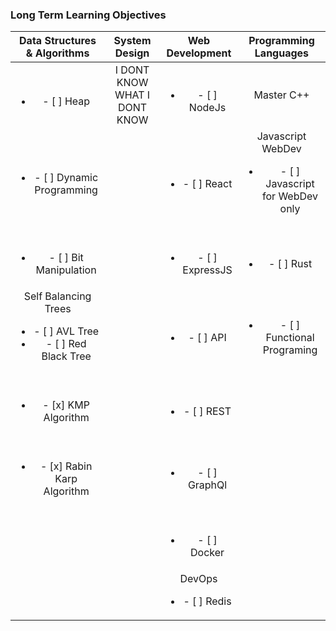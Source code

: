 ### Long Term Learning Objectives


| Data Structures & Algorithms|System Design|Web Development|Programming Languages
| :-------------: |:-------------:| :-----:| :-----:|
| <br><ul><li>- [ ] Heap</li></ul>   | I DONT KNOW WHAT I DONT KNOW | <br><ul><li>- [ ] NodeJs</li></ul> | Master C++      |
| <br><ul><li>- [ ] Dynamic Programming</li></ul>|  |<br><ul><li>- [ ] React</li></ul> |Javascript WebDev<br><ul><li>- [ ] Javascript for WebDev only</li></ul>|
| <br><ul><li>- [ ] Bit Manipulation</li></ul>|  |<br><ul><li>- [ ] ExpressJS</li></ul> |<br><ul><li>- [ ] Rust</li></ul>|
| Self Balancing Trees<br><ul><li>- [ ] AVL Tree</li><li>- [ ] Red Black Tree</li></ul>|  |<br><ul><li>- [ ] API</li></ul> |<br><ul><li>- [ ] Functional Programing</li></ul>|
| <br><ul><li>- [x] KMP Algorithm</li></ul>|  |<br><ul><li>- [ ] REST</li></ul> ||
| <br><ul><li>- [x] Rabin Karp Algorithm</li></ul>|  |<br><ul><li>- [ ] GraphQl </li></ul> ||
| |  |<br><ul><li>- [ ] Docker </li></ul> ||
| |  |DevOps<br><ul><li>- [ ] Redis</li></ul> ||





<!--
**alelopezperez/alelopezperez** is a ✨ _special_ ✨ repository because its `README.md` (this file) appears on your GitHub profile.

Here are some ideas to get you started:

- 🔭 I’m currently working on ...
- 🌱 I’m currently learning ...
- 👯 I’m looking to collaborate on ...
- 🤔 I’m looking for help with ...
- 💬 Ask me about ...
- 📫 How to reach me: ...
- 😄 Pronouns: ...
- ⚡ Fun fact: ...
-->
